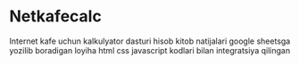# Netkafecalc
Internet kafe uchun kalkulyator dasturi hisob kitob natijalari google sheetsga yozilib boradigan loyiha  html css javascript kodlari bilan integratsiya qilingan
